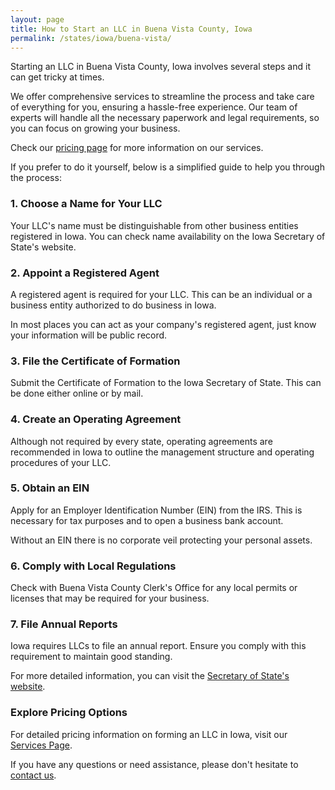 ```yaml
---
layout: page
title: How to Start an LLC in Buena Vista County, Iowa
permalink: /states/iowa/buena-vista/
---
```


<p>Starting an LLC in Buena Vista County, Iowa involves several steps and it can get tricky at times.</p>

<p>We offer comprehensive services to streamline the process and take care of everything for you, ensuring a hassle-free experience. Our team of experts will handle all the necessary paperwork and legal requirements, so you can focus on growing your business.</p>

<p>Check our <a href="/services/">pricing page</a> for more information on our services.</p>

<p>If you prefer to do it yourself, below is a simplified guide to help you through the process:</p>

<h3>1. Choose a Name for Your LLC</h3>
<p>Your LLC's name must be distinguishable from other business entities registered in Iowa. You can check name availability on the Iowa Secretary of State's website.</p>

<h3>2. Appoint a Registered Agent</h3>
<p>A registered agent is required for your LLC. This can be an individual or a business entity authorized to do business in Iowa.</p>

<p>In most places you can act as your company's registered agent, just know your information will be public record.<p>

<h3>3. File the Certificate of Formation</h3>
<p>Submit the Certificate of Formation to the Iowa Secretary of State. This can be done either online or by mail.</p>

<h3>4. Create an Operating Agreement</h3>
<p>Although not required by every state, operating agreements are recommended in Iowa to outline the management structure and operating procedures of your LLC.</p>

<h3>5. Obtain an EIN</h3>
<p>Apply for an Employer Identification Number (EIN) from the IRS. This is necessary for tax purposes and to open a business bank account.</p>

<p>Without an EIN there is no corporate veil protecting your personal assets.</p>

<h3>6. Comply with Local Regulations</h3>
<p>Check with Buena Vista County Clerk's Office for any local permits or licenses that may be required for your business.</p>

<h3>7. File Annual Reports</h3>
<p>Iowa requires LLCs to file an annual report. Ensure you comply with this requirement to maintain good standing.</p>

<p>For more detailed information, you can visit the <a href="https://sos.iowa.gov/">Secretary of State's website</a>.</p>

<h3>Explore Pricing Options</h3>
<p>For detailed pricing information on forming an LLC in Iowa, visit our <a href="/services/">Services Page</a>.</p>
<p>If you have any questions or need assistance, please don't hesitate to <a href="https://www.businessinitiative.org/contact/" target="_blank">contact us</a>.</p>
